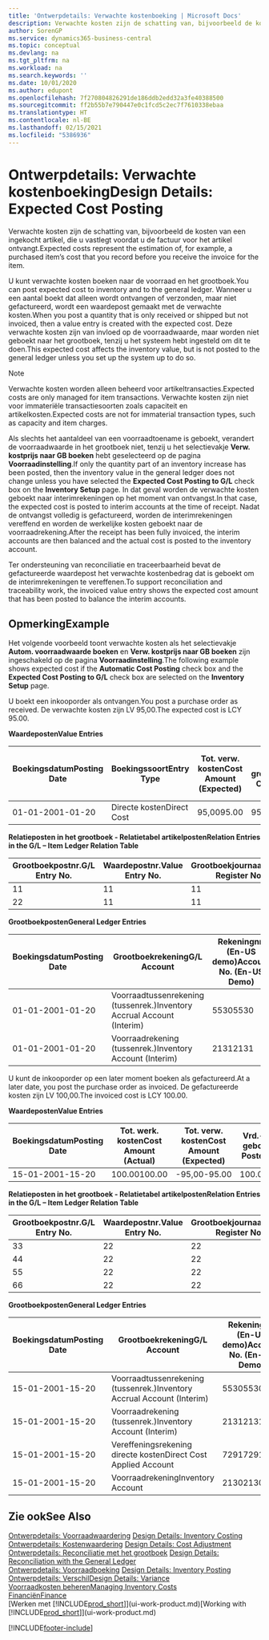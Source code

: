 ```yaml
---
title: 'Ontwerpdetails: Verwachte kostenboeking | Microsoft Docs'
description: Verwachte kosten zijn de schatting van, bijvoorbeeld de kosten van een ingekocht artikel, die u vastlegt voordat u de factuur voor het artikel ontvangt.
author: SorenGP
ms.service: dynamics365-business-central
ms.topic: conceptual
ms.devlang: na
ms.tgt_pltfrm: na
ms.workload: na
ms.search.keywords: ''
ms.date: 10/01/2020
ms.author: edupont
ms.openlocfilehash: 7f270804826291de186ddb2edd32a3fe40388500
ms.sourcegitcommit: ff2b55b7e790447e0c1fcd5c2ec7f7610338ebaa
ms.translationtype: HT
ms.contentlocale: nl-BE
ms.lasthandoff: 02/15/2021
ms.locfileid: "5386936"
---
```

# <a name="design-details-expected-cost-posting"></a><span data-ttu-id="4aaac-103">Ontwerpdetails: Verwachte kostenboeking</span><span class="sxs-lookup"><span data-stu-id="4aaac-103">Design Details: Expected Cost Posting</span></span>
<span data-ttu-id="4aaac-104">Verwachte kosten zijn de schatting van, bijvoorbeeld de kosten van een ingekocht artikel, die u vastlegt voordat u de factuur voor het artikel ontvangt.</span><span class="sxs-lookup"><span data-stu-id="4aaac-104">Expected costs represent the estimation of, for example, a purchased item’s cost that you record before you receive the invoice for the item.</span></span>  

 <span data-ttu-id="4aaac-105">U kunt verwachte kosten boeken naar de voorraad en het grootboek.</span><span class="sxs-lookup"><span data-stu-id="4aaac-105">You can post expected cost to inventory and to the general ledger.</span></span> <span data-ttu-id="4aaac-106">Wanneer u een aantal boekt dat alleen wordt ontvangen of verzonden, maar niet gefactureerd, wordt een waardepost gemaakt met de verwachte kosten.</span><span class="sxs-lookup"><span data-stu-id="4aaac-106">When you post a quantity that is only received or shipped but not invoiced, then a value entry is created with the expected cost.</span></span> <span data-ttu-id="4aaac-107">Deze verwachte kosten zijn van invloed op de voorraadwaarde, maar worden niet geboekt naar het grootboek, tenzij u het systeem hebt ingesteld om dit te doen.</span><span class="sxs-lookup"><span data-stu-id="4aaac-107">This expected cost affects the inventory value, but is not posted to the general ledger unless you set up the system up to do so.</span></span>  

> [!NOTE]  
>  <span data-ttu-id="4aaac-108">Verwachte kosten worden alleen beheerd voor artikeltransacties.</span><span class="sxs-lookup"><span data-stu-id="4aaac-108">Expected costs are only managed for item transactions.</span></span> <span data-ttu-id="4aaac-109">Verwachte kosten zijn niet voor immateriële transactiesoorten zoals capaciteit en artikelkosten.</span><span class="sxs-lookup"><span data-stu-id="4aaac-109">Expected costs are not for immaterial transaction types, such as capacity and item charges.</span></span>  

 <span data-ttu-id="4aaac-110">Als slechts het aantaldeel van een voorraadtoename is geboekt, verandert de voorraadwaarde in het grootboek niet, tenzij u het selectievakje **Verw. kostprijs naar GB boeken** hebt geselecteerd op de pagina **Voorraadinstelling**.</span><span class="sxs-lookup"><span data-stu-id="4aaac-110">If only the quantity part of an inventory increase has been posted, then the inventory value in the general ledger does not change unless you have selected the **Expected Cost Posting to G/L** check box on the **Inventory Setup** page.</span></span> <span data-ttu-id="4aaac-111">In dat geval worden de verwachte kosten geboekt naar interimrekeningen op het moment van ontvangst.</span><span class="sxs-lookup"><span data-stu-id="4aaac-111">In that case, the expected cost is posted to interim accounts at the time of receipt.</span></span> <span data-ttu-id="4aaac-112">Nadat de ontvangst volledig is gefactureerd, worden de interimrekeningen vereffend en worden de werkelijke kosten geboekt naar de voorraadrekening.</span><span class="sxs-lookup"><span data-stu-id="4aaac-112">After the receipt has been fully invoiced, the interim accounts are then balanced and the actual cost is posted to the inventory account.</span></span>  

 <span data-ttu-id="4aaac-113">Ter ondersteuning van reconciliatie en traceerbaarheid bevat de gefactureerde waardepost het verwachte kostenbedrag dat is geboekt om de interimrekeningen te vereffenen.</span><span class="sxs-lookup"><span data-stu-id="4aaac-113">To support reconciliation and traceability work, the invoiced value entry shows the expected cost amount that has been posted to balance the interim accounts.</span></span>  

## <a name="example"></a><span data-ttu-id="4aaac-114">Opmerking</span><span class="sxs-lookup"><span data-stu-id="4aaac-114">Example</span></span>  
 <span data-ttu-id="4aaac-115">Het volgende voorbeeld toont verwachte kosten als het selectievakje **Autom. voorraadwaarde boeken** en **Verw. kostprijs naar GB boeken** zijn ingeschakeld op de pagina **Voorraadinstelling**.</span><span class="sxs-lookup"><span data-stu-id="4aaac-115">The following example shows expected cost if the **Automatic Cost Posting** check box and the **Expected Cost Posting to G/L** check box are selected on the **Inventory Setup** page.</span></span>  

 <span data-ttu-id="4aaac-116">U boekt een inkooporder als ontvangen.</span><span class="sxs-lookup"><span data-stu-id="4aaac-116">You post a purchase order as received.</span></span> <span data-ttu-id="4aaac-117">De verwachte kosten zijn LV 95,00.</span><span class="sxs-lookup"><span data-stu-id="4aaac-117">The expected cost is LCY 95.00.</span></span>  

 <span data-ttu-id="4aaac-118">**Waardeposten**</span><span class="sxs-lookup"><span data-stu-id="4aaac-118">**Value Entries**</span></span>  

|<span data-ttu-id="4aaac-119">Boekingsdatum</span><span class="sxs-lookup"><span data-stu-id="4aaac-119">Posting Date</span></span>|<span data-ttu-id="4aaac-120">Boekingssoort</span><span class="sxs-lookup"><span data-stu-id="4aaac-120">Entry Type</span></span>|<span data-ttu-id="4aaac-121">Tot. verw. kosten</span><span class="sxs-lookup"><span data-stu-id="4aaac-121">Cost Amount (Expected)</span></span>|<span data-ttu-id="4aaac-122">Verw. kostn geboekt nr grootbk</span><span class="sxs-lookup"><span data-stu-id="4aaac-122">Expected Cost Posted to G/L</span></span>|<span data-ttu-id="4aaac-123">Verwachte kosten</span><span class="sxs-lookup"><span data-stu-id="4aaac-123">Expected Cost</span></span>|<span data-ttu-id="4aaac-124">Artikelpostnr.</span><span class="sxs-lookup"><span data-stu-id="4aaac-124">Item Ledger Entry No.</span></span>|<span data-ttu-id="4aaac-125">Volgnummer</span><span class="sxs-lookup"><span data-stu-id="4aaac-125">Entry No.</span></span>|  
|------------------|----------------|------------------------------|----------------------------------|-------------------|---------------------------|---------------|  
|<span data-ttu-id="4aaac-126">01-01-20</span><span class="sxs-lookup"><span data-stu-id="4aaac-126">01-01-20</span></span>|<span data-ttu-id="4aaac-127">Directe kosten</span><span class="sxs-lookup"><span data-stu-id="4aaac-127">Direct Cost</span></span>|<span data-ttu-id="4aaac-128">95,00</span><span class="sxs-lookup"><span data-stu-id="4aaac-128">95.00</span></span>|<span data-ttu-id="4aaac-129">95,00</span><span class="sxs-lookup"><span data-stu-id="4aaac-129">95.00</span></span>|<span data-ttu-id="4aaac-130">Ja</span><span class="sxs-lookup"><span data-stu-id="4aaac-130">Yes</span></span>|<span data-ttu-id="4aaac-131">1</span><span class="sxs-lookup"><span data-stu-id="4aaac-131">1</span></span>|<span data-ttu-id="4aaac-132">1</span><span class="sxs-lookup"><span data-stu-id="4aaac-132">1</span></span>|  

 <span data-ttu-id="4aaac-133">**Relatieposten in het grootboek - Relatietabel artikelposten**</span><span class="sxs-lookup"><span data-stu-id="4aaac-133">**Relation Entries in the G/L – Item Ledger Relation Table**</span></span>  

|<span data-ttu-id="4aaac-134">Grootboekpostnr.</span><span class="sxs-lookup"><span data-stu-id="4aaac-134">G/L Entry No.</span></span>|<span data-ttu-id="4aaac-135">Waardepostnr.</span><span class="sxs-lookup"><span data-stu-id="4aaac-135">Value Entry No.</span></span>|<span data-ttu-id="4aaac-136">Grootboekjournaalnr.</span><span class="sxs-lookup"><span data-stu-id="4aaac-136">G/L Register No.</span></span>|  
|--------------------|---------------------|-----------------------|  
|<span data-ttu-id="4aaac-137">1</span><span class="sxs-lookup"><span data-stu-id="4aaac-137">1</span></span>|<span data-ttu-id="4aaac-138">1</span><span class="sxs-lookup"><span data-stu-id="4aaac-138">1</span></span>|<span data-ttu-id="4aaac-139">1</span><span class="sxs-lookup"><span data-stu-id="4aaac-139">1</span></span>|  
|<span data-ttu-id="4aaac-140">2</span><span class="sxs-lookup"><span data-stu-id="4aaac-140">2</span></span>|<span data-ttu-id="4aaac-141">1</span><span class="sxs-lookup"><span data-stu-id="4aaac-141">1</span></span>|<span data-ttu-id="4aaac-142">1</span><span class="sxs-lookup"><span data-stu-id="4aaac-142">1</span></span>|  

 <span data-ttu-id="4aaac-143">**Grootboekposten**</span><span class="sxs-lookup"><span data-stu-id="4aaac-143">**General Ledger Entries**</span></span>  

|<span data-ttu-id="4aaac-144">Boekingsdatum</span><span class="sxs-lookup"><span data-stu-id="4aaac-144">Posting Date</span></span>|<span data-ttu-id="4aaac-145">Grootboekrekening</span><span class="sxs-lookup"><span data-stu-id="4aaac-145">G/L Account</span></span>|<span data-ttu-id="4aaac-146">Rekeningnr. (En-US demo)</span><span class="sxs-lookup"><span data-stu-id="4aaac-146">Account No. (En-US Demo)</span></span>|<span data-ttu-id="4aaac-147">Bedrag</span><span class="sxs-lookup"><span data-stu-id="4aaac-147">Amount</span></span>|<span data-ttu-id="4aaac-148">Volgnummer</span><span class="sxs-lookup"><span data-stu-id="4aaac-148">Entry No.</span></span>|  
|------------------|------------------|---------------------------------|------------|---------------|  
|<span data-ttu-id="4aaac-149">01-01-20</span><span class="sxs-lookup"><span data-stu-id="4aaac-149">01-01-20</span></span>|<span data-ttu-id="4aaac-150">Voorraadtussenrekening (tussenrek.)</span><span class="sxs-lookup"><span data-stu-id="4aaac-150">Inventory Accrual Account (Interim)</span></span>|<span data-ttu-id="4aaac-151">5530</span><span class="sxs-lookup"><span data-stu-id="4aaac-151">5530</span></span>|<span data-ttu-id="4aaac-152">-95,00</span><span class="sxs-lookup"><span data-stu-id="4aaac-152">-95.00</span></span>|<span data-ttu-id="4aaac-153">2</span><span class="sxs-lookup"><span data-stu-id="4aaac-153">2</span></span>|  
|<span data-ttu-id="4aaac-154">01-01-20</span><span class="sxs-lookup"><span data-stu-id="4aaac-154">01-01-20</span></span>|<span data-ttu-id="4aaac-155">Voorraadrekening (tussenrek.)</span><span class="sxs-lookup"><span data-stu-id="4aaac-155">Inventory Account (Interim)</span></span>|<span data-ttu-id="4aaac-156">2131</span><span class="sxs-lookup"><span data-stu-id="4aaac-156">2131</span></span>|<span data-ttu-id="4aaac-157">95,00</span><span class="sxs-lookup"><span data-stu-id="4aaac-157">95.00</span></span>|<span data-ttu-id="4aaac-158">1</span><span class="sxs-lookup"><span data-stu-id="4aaac-158">1</span></span>|  

 <span data-ttu-id="4aaac-159">U kunt de inkooporder op een later moment boeken als gefactureerd.</span><span class="sxs-lookup"><span data-stu-id="4aaac-159">At a later date, you post the purchase order as invoiced.</span></span> <span data-ttu-id="4aaac-160">De gefactureerde kosten zijn LV 100,00.</span><span class="sxs-lookup"><span data-stu-id="4aaac-160">The invoiced cost is LCY 100.00.</span></span>  

 <span data-ttu-id="4aaac-161">**Waardeposten**</span><span class="sxs-lookup"><span data-stu-id="4aaac-161">**Value Entries**</span></span>  

|<span data-ttu-id="4aaac-162">Boekingsdatum</span><span class="sxs-lookup"><span data-stu-id="4aaac-162">Posting Date</span></span>|<span data-ttu-id="4aaac-163">Tot. werk. kosten</span><span class="sxs-lookup"><span data-stu-id="4aaac-163">Cost Amount (Actual)</span></span>|<span data-ttu-id="4aaac-164">Tot. verw. kosten</span><span class="sxs-lookup"><span data-stu-id="4aaac-164">Cost Amount (Expected)</span></span>|<span data-ttu-id="4aaac-165">Vrd.-waarde geboekt</span><span class="sxs-lookup"><span data-stu-id="4aaac-165">Cost Posted to G/L</span></span>|<span data-ttu-id="4aaac-166">Verwachte kosten</span><span class="sxs-lookup"><span data-stu-id="4aaac-166">Expected Cost</span></span>|<span data-ttu-id="4aaac-167">Artikelpostnr.</span><span class="sxs-lookup"><span data-stu-id="4aaac-167">Item Ledger Entry No.</span></span>|<span data-ttu-id="4aaac-168">Volgnummer</span><span class="sxs-lookup"><span data-stu-id="4aaac-168">Entry No.</span></span>|  
|------------------|----------------------------|------------------------------|-------------------------|-------------------|---------------------------|---------------|  
|<span data-ttu-id="4aaac-169">15-01-20</span><span class="sxs-lookup"><span data-stu-id="4aaac-169">01-15-20</span></span>|<span data-ttu-id="4aaac-170">100.00</span><span class="sxs-lookup"><span data-stu-id="4aaac-170">100.00</span></span>|<span data-ttu-id="4aaac-171">-95,00</span><span class="sxs-lookup"><span data-stu-id="4aaac-171">-95.00</span></span>|<span data-ttu-id="4aaac-172">100.00</span><span class="sxs-lookup"><span data-stu-id="4aaac-172">100.00</span></span>|<span data-ttu-id="4aaac-173">Nee</span><span class="sxs-lookup"><span data-stu-id="4aaac-173">No</span></span>|<span data-ttu-id="4aaac-174">1</span><span class="sxs-lookup"><span data-stu-id="4aaac-174">1</span></span>|<span data-ttu-id="4aaac-175">2</span><span class="sxs-lookup"><span data-stu-id="4aaac-175">2</span></span>|  

 <span data-ttu-id="4aaac-176">**Relatieposten in het grootboek - Relatietabel artikelposten**</span><span class="sxs-lookup"><span data-stu-id="4aaac-176">**Relation Entries in the G/L – Item Ledger Relation Table**</span></span>  

|<span data-ttu-id="4aaac-177">Grootboekpostnr.</span><span class="sxs-lookup"><span data-stu-id="4aaac-177">G/L Entry No.</span></span>|<span data-ttu-id="4aaac-178">Waardepostnr.</span><span class="sxs-lookup"><span data-stu-id="4aaac-178">Value Entry No.</span></span>|<span data-ttu-id="4aaac-179">Grootboekjournaalnr.</span><span class="sxs-lookup"><span data-stu-id="4aaac-179">G/L Register No.</span></span>|  
|--------------------|---------------------|-----------------------|  
|<span data-ttu-id="4aaac-180">3</span><span class="sxs-lookup"><span data-stu-id="4aaac-180">3</span></span>|<span data-ttu-id="4aaac-181">2</span><span class="sxs-lookup"><span data-stu-id="4aaac-181">2</span></span>|<span data-ttu-id="4aaac-182">2</span><span class="sxs-lookup"><span data-stu-id="4aaac-182">2</span></span>|  
|<span data-ttu-id="4aaac-183">4</span><span class="sxs-lookup"><span data-stu-id="4aaac-183">4</span></span>|<span data-ttu-id="4aaac-184">2</span><span class="sxs-lookup"><span data-stu-id="4aaac-184">2</span></span>|<span data-ttu-id="4aaac-185">2</span><span class="sxs-lookup"><span data-stu-id="4aaac-185">2</span></span>|  
|<span data-ttu-id="4aaac-186">5</span><span class="sxs-lookup"><span data-stu-id="4aaac-186">5</span></span>|<span data-ttu-id="4aaac-187">2</span><span class="sxs-lookup"><span data-stu-id="4aaac-187">2</span></span>|<span data-ttu-id="4aaac-188">2</span><span class="sxs-lookup"><span data-stu-id="4aaac-188">2</span></span>|  
|<span data-ttu-id="4aaac-189">6</span><span class="sxs-lookup"><span data-stu-id="4aaac-189">6</span></span>|<span data-ttu-id="4aaac-190">2</span><span class="sxs-lookup"><span data-stu-id="4aaac-190">2</span></span>|<span data-ttu-id="4aaac-191">2</span><span class="sxs-lookup"><span data-stu-id="4aaac-191">2</span></span>|  

 <span data-ttu-id="4aaac-192">**Grootboekposten**</span><span class="sxs-lookup"><span data-stu-id="4aaac-192">**General Ledger Entries**</span></span>  

|<span data-ttu-id="4aaac-193">Boekingsdatum</span><span class="sxs-lookup"><span data-stu-id="4aaac-193">Posting Date</span></span>|<span data-ttu-id="4aaac-194">Grootboekrekening</span><span class="sxs-lookup"><span data-stu-id="4aaac-194">G/L Account</span></span>|<span data-ttu-id="4aaac-195">Rekeningnr. (En-US demo)</span><span class="sxs-lookup"><span data-stu-id="4aaac-195">Account No. (En-US Demo)</span></span>|<span data-ttu-id="4aaac-196">Bedrag</span><span class="sxs-lookup"><span data-stu-id="4aaac-196">Amount</span></span>|<span data-ttu-id="4aaac-197">Volgnummer</span><span class="sxs-lookup"><span data-stu-id="4aaac-197">Entry No.</span></span>|  
|------------------|------------------|---------------------------------|------------|---------------|  
|<span data-ttu-id="4aaac-198">15-01-20</span><span class="sxs-lookup"><span data-stu-id="4aaac-198">01-15-20</span></span>|<span data-ttu-id="4aaac-199">Voorraadtussenrekening (tussenrek.)</span><span class="sxs-lookup"><span data-stu-id="4aaac-199">Inventory Accrual Account (Interim)</span></span>|<span data-ttu-id="4aaac-200">5530</span><span class="sxs-lookup"><span data-stu-id="4aaac-200">5530</span></span>|<span data-ttu-id="4aaac-201">95,00</span><span class="sxs-lookup"><span data-stu-id="4aaac-201">95.00</span></span>|<span data-ttu-id="4aaac-202">4</span><span class="sxs-lookup"><span data-stu-id="4aaac-202">4</span></span>|  
|<span data-ttu-id="4aaac-203">15-01-20</span><span class="sxs-lookup"><span data-stu-id="4aaac-203">01-15-20</span></span>|<span data-ttu-id="4aaac-204">Voorraadrekening (tussenrek.)</span><span class="sxs-lookup"><span data-stu-id="4aaac-204">Inventory Account (Interim)</span></span>|<span data-ttu-id="4aaac-205">2131</span><span class="sxs-lookup"><span data-stu-id="4aaac-205">2131</span></span>|<span data-ttu-id="4aaac-206">-95,00</span><span class="sxs-lookup"><span data-stu-id="4aaac-206">-95.00</span></span>|<span data-ttu-id="4aaac-207">3</span><span class="sxs-lookup"><span data-stu-id="4aaac-207">3</span></span>|  
|<span data-ttu-id="4aaac-208">15-01-20</span><span class="sxs-lookup"><span data-stu-id="4aaac-208">01-15-20</span></span>|<span data-ttu-id="4aaac-209">Vereffeningsrekening directe kosten</span><span class="sxs-lookup"><span data-stu-id="4aaac-209">Direct Cost Applied Account</span></span>|<span data-ttu-id="4aaac-210">7291</span><span class="sxs-lookup"><span data-stu-id="4aaac-210">7291</span></span>|<span data-ttu-id="4aaac-211">-100</span><span class="sxs-lookup"><span data-stu-id="4aaac-211">-100</span></span>|<span data-ttu-id="4aaac-212">6</span><span class="sxs-lookup"><span data-stu-id="4aaac-212">6</span></span>|  
|<span data-ttu-id="4aaac-213">15-01-20</span><span class="sxs-lookup"><span data-stu-id="4aaac-213">01-15-20</span></span>|<span data-ttu-id="4aaac-214">Voorraadrekening</span><span class="sxs-lookup"><span data-stu-id="4aaac-214">Inventory Account</span></span>|<span data-ttu-id="4aaac-215">2130</span><span class="sxs-lookup"><span data-stu-id="4aaac-215">2130</span></span>|<span data-ttu-id="4aaac-216">100</span><span class="sxs-lookup"><span data-stu-id="4aaac-216">100</span></span>|<span data-ttu-id="4aaac-217">5</span><span class="sxs-lookup"><span data-stu-id="4aaac-217">5</span></span>|  

## <a name="see-also"></a><span data-ttu-id="4aaac-218">Zie ook</span><span class="sxs-lookup"><span data-stu-id="4aaac-218">See Also</span></span>
 <span data-ttu-id="4aaac-219">[Ontwerpdetails: Voorraadwaardering](design-details-inventory-costing.md) </span><span class="sxs-lookup"><span data-stu-id="4aaac-219">[Design Details: Inventory Costing](design-details-inventory-costing.md) </span></span>  
 <span data-ttu-id="4aaac-220">[Ontwerpdetails: Kostenwaardering](design-details-cost-adjustment.md) </span><span class="sxs-lookup"><span data-stu-id="4aaac-220">[Design Details: Cost Adjustment](design-details-cost-adjustment.md) </span></span>  
 <span data-ttu-id="4aaac-221">[Ontwerpdetails: Reconciliatie met het grootboek](design-details-reconciliation-with-the-general-ledger.md) </span><span class="sxs-lookup"><span data-stu-id="4aaac-221">[Design Details: Reconciliation with the General Ledger](design-details-reconciliation-with-the-general-ledger.md) </span></span>  
 <span data-ttu-id="4aaac-222">[Ontwerpdetails: Voorraadboeking](design-details-inventory-posting.md) </span><span class="sxs-lookup"><span data-stu-id="4aaac-222">[Design Details: Inventory Posting](design-details-inventory-posting.md) </span></span>  
 [<span data-ttu-id="4aaac-223">Ontwerpdetails: Verschil</span><span class="sxs-lookup"><span data-stu-id="4aaac-223">Design Details: Variance</span></span>](design-details-variance.md)  
 [<span data-ttu-id="4aaac-224">Voorraadkosten beheren</span><span class="sxs-lookup"><span data-stu-id="4aaac-224">Managing Inventory Costs</span></span>](finance-manage-inventory-costs.md)  
 [<span data-ttu-id="4aaac-225">Financiën</span><span class="sxs-lookup"><span data-stu-id="4aaac-225">Finance</span></span>](finance.md)  
 <span data-ttu-id="4aaac-226">[Werken met [!INCLUDE[prod_short](includes/prod_short.md)]](ui-work-product.md)</span><span class="sxs-lookup"><span data-stu-id="4aaac-226">[Working with [!INCLUDE[prod_short](includes/prod_short.md)]](ui-work-product.md)</span></span>


[!INCLUDE[footer-include](includes/footer-banner.md)]